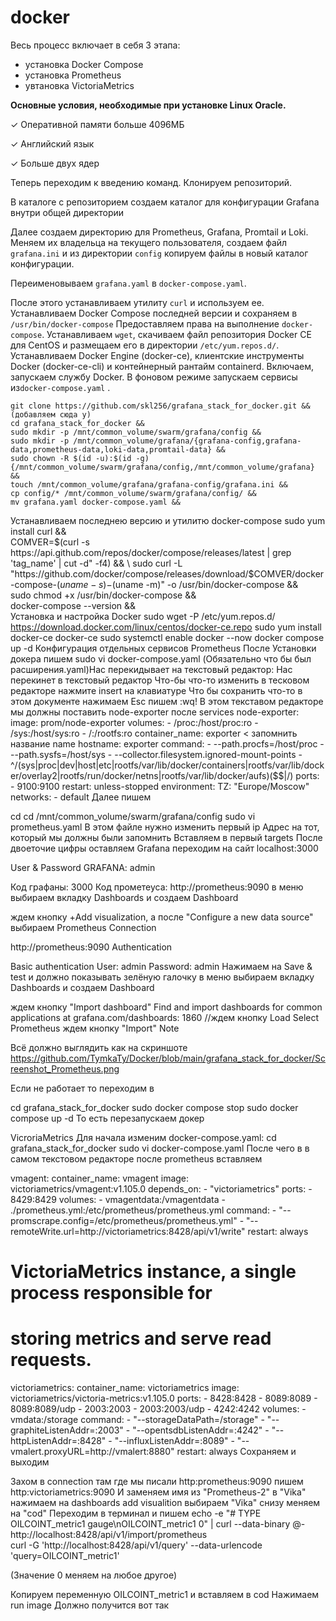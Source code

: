 # docker #

Весь процесс включает в себя 3 этапа:
  - установка Docker Compose
  - установка Prometheus
  - увтановка VictoriaMetrics

**Основные условия, необходимые при установке Linux Oracle.**

✓ Оперативной памяти больше 4096МБ

✓ Английский язык

✓ Больше двух ядер


Теперь переходим к введению команд.
Клонируем репозиторий. 

В каталоге с репозиторием создаем каталог для конфигурации Grafana внутри общей директории

Далее создаем  директорию для Prometheus, Grafana, Promtail и Loki. Меняем их владельца на текущего пользователя, создаем файл `grafana.ini`
и из директории `config` копируем файлы в новый каталог конфигурации. 

Переименовываем   `grafana.yaml` в `docker-compose.yaml`.

После этого устанавливаем утилиту `curl` и используем ее. Устанавливаем Docker Compose последней версии и сохраняем в `/usr/bin/docker-compose`
Предоставляем права на выполнение `docker-compose`.
Устанавливаем `wget`, скачиваем файл репозитория Docker CE для CentOS и размещаем его в директории `/etc/yum.repos.d/`.
Устанавливаем Docker Engine (docker-ce), клиентские инструменты Docker (docker-ce-cli) и контейнерный рантайм containerd.
Включаем, запускаем службу Docker.
В фоновом режиме запускаем сервисы из`docker-compose.yaml` .





    git clone https://github.com/skl256/grafana_stack_for_docker.git && (добавляем сюда y)
    cd grafana_stack_for_docker && 
    sudo mkdir -p /mnt/common_volume/swarm/grafana/config && 
    sudo mkdir -p /mnt/common_volume/grafana/{grafana-config,grafana-data,prometheus-data,loki-data,promtail-data} && 
    sudo chown -R $(id -u):$(id -g) {/mnt/common_volume/swarm/grafana/config,/mnt/common_volume/grafana} && 
    touch /mnt/common_volume/grafana/grafana-config/grafana.ini && 
    cp config/* /mnt/common_volume/swarm/grafana/config/ && 
    mv grafana.yaml docker-compose.yaml && 




Устанавливаем последнею версию и утилитю docker-compose
sudo yum install curl && \
COMVER=$(curl -s https://api.github.com/repos/docker/compose/releases/latest | grep 'tag_name' | cut -d" -f4) && \
sudo curl -L "https://github.com/docker/compose/releases/download/$COMVER/docker-compose-$(uname -s)-$(uname -m)" -o /usr/bin/docker-compose && \
sudo chmod +x /usr/bin/docker-compose && \
docker-compose --version && \
Установка и настройка Docker
sudo wget -P /etc/yum.repos.d/ https://download.docker.com/linux/centos/docker-ce.repo
sudo yum install docker-ce docker-ce
sudo systemctl enable docker --now
docker compose up -d
Конфигурация отдельных сервисов
Prometheus
После Установки докера пишем sudo vi docker-compose.yaml (Обязательно что бы был расширения.yaml)Нас перекидывает на текстовый редактор:
Нас перекинет в текстовый редактор
Что-бы что-то изменить в тесковом редакторе нажмите insert на клавиатуре
Что бы сохранить что-то в этом документе нажимаем Esc пишем :wq! В этом текставом редакторе мы должны поставить node-exporter после services
  node-exporter:
    image: prom/node-exporter
    volumes:
      - /proc:/host/proc:ro
      - /sys:/host/sys:ro
      - /:/rootfs:ro
    container_name: exporter < запомнить название name
    hostname: exporter
    command:
      - --path.procfs=/host/proc
      - --path.sysfs=/host/sys
      - --collector.filesystem.ignored-mount-points
      - ^/(sys|proc|dev|host|etc|rootfs/var/lib/docker/containers|rootfs/var/lib/docker/overlay2|rootfs/run/docker/netns|rootfs/var/lib/docker/aufs)($$|/)
    ports:
      - 9100:9100
    restart: unless-stopped
    environment:
      TZ: "Europe/Moscow"
    networks:
      - default
Далее пишем

cd
cd /mnt/common_volume/swarm/grafana/config 
sudo vi prometheus.yaml 
В этом файле нужно изменить первый ip Адрес на тот, который мы должны были запомнить
Вставляем в первый targets
После двоеточие цифры оставляем
Grafana
переходим на сайт localhost:3000

User & Password GRAFANA: admin

Код графаны: 3000
Код прометеуса: http://prometheus:9090
в меню выбираем вкладку Dashboards и создаем Dashboard

ждем кнопку +Add visualization, а после "Configure a new data source"
выбираем Prometheus
Connection

http://prometheus:9090
Authentication

Basic authentication
User: admin
Password: admin
Нажимаем на Save & test и должно показывать зелёную галочку
в меню выбираем вкладку Dashboards и создаем Dashboard

ждем кнопку "Import dashboard"
Find and import dashboards for common applications at grafana.com/dashboards: 1860 //ждем кнопку Load
Select Prometheus ждем кнопку "Import"
Note

Всё должно выглядить как на скриншоте https://github.com/TymkaTy/Docker/blob/main/grafana_stack_for_docker/Screenshot_Prometheus.png

Если не работает то переходим в

cd grafana_stack_for_docker
sudo docker compose stop
sudo docker compose up -d
То есть перезапускаем докер

VicroriaMetrics
Для начала изменим docker-compose.yaml:
cd grafana_stack_for_docker
sudo vi docker-compose.yaml
После чего в в самом текстовом редакторе после prometheus вставляем

  vmagent:
    container_name: vmagent
    image: victoriametrics/vmagent:v1.105.0
    depends_on:
      - "victoriametrics"
    ports:
      - 8429:8429
    volumes:
      - vmagentdata:/vmagentdata
      - ./prometheus.yml:/etc/prometheus/prometheus.yml
    command:
      - "--promscrape.config=/etc/prometheus/prometheus.yml"
      - "--remoteWrite.url=http://victoriametrics:8428/api/v1/write"
    restart: always
  # VictoriaMetrics instance, a single process responsible for
  # storing metrics and serve read requests.
  victoriametrics:
    container_name: victoriametrics
    image: victoriametrics/victoria-metrics:v1.105.0
    ports:
      - 8428:8428
      - 8089:8089
      - 8089:8089/udp
      - 2003:2003
      - 2003:2003/udp
      - 4242:4242
    volumes:
      - vmdata:/storage
    command:
      - "--storageDataPath=/storage"
      - "--graphiteListenAddr=:2003"
      - "--opentsdbListenAddr=:4242"
      - "--httpListenAddr=:8428"
      - "--influxListenAddr=:8089"
      - "--vmalert.proxyURL=http://vmalert:8880"
    restart: always
Сохраняем и выходим

Захом в connection
там где мы писали http:prometheus:9090 пишем http:victoriametrics:9090 И заменяем имя из "Prometheus-2" в "Vika"
нажимаем на dashboards add visualition выбираем "Vika"
снизу меняем на "cod"
Переходим в терминал и пишем
echo -e "# TYPE OILCOINT_metric1 gauge\nOILCOINT_metric1 0" | curl --data-binary @- http://localhost:8428/api/v1/import/prometheus  
curl -G 'http://localhost:8428/api/v1/query' --data-urlencode 'query=OILCOINT_metric1'

(Значение 0 меняем на любое другое)

Копируем переменную OILCOINT_metric1 и вставляем в cod
Нажимаем run image
Должно получится вот так
